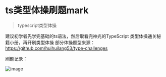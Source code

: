 ﻿# ts类型体操刷题mark
> typescript类型体操 

建议初学者先学完基础的ts语法，然后取看完神光的TypeScript 类型体操通关秘籍小册，再开刷类型体操
部分体操题型来源：
https://github.com/huihuilang53/type-challenges

刷题记录：


![image](https://user-images.githubusercontent.com/71922541/207505952-a33468bf-c3e5-4ab1-b627-482167b51841.png)











